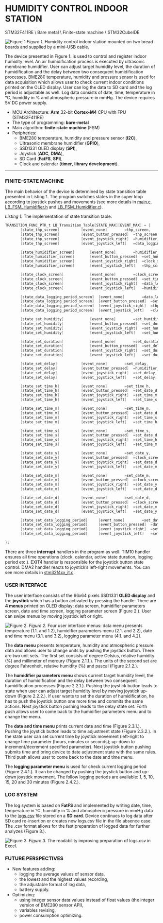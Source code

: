 # HUMIDITY CONTROL INDOOR STATION

STM32F411RE \ Bare metal \ Finite-state machine \ STM32CubeIDE

![Figure 1](https://github.com/LiubomirBezgan/HUMIDIFIER/blob/main/listed_devices.png?raw=true, "Humidity control indoor station mounted on two bread boards and supplied by a mini-USB cable.")
*Figure 1.* Humidity control indoor station mounted on two bread boards and supplied by a mini-USB cable.

The device presented in Figure 1. is used to control and register indoor humidity level. An air humidification process is executed by ultrasonic membrane humidifier. User can adjust target humidity level, the duration of humidification and the delay between two consequent humidification processes. BME280 temperature, humidity and pressure sensor is used for data acquisition which allows user to check current indoor conditions printed on the OLED display. User can log the data to SD card and the log period is adjustable as well. Log data consists of date, time, temperature in °C, humidity in % and atmospheric pressure in mmHg. The device requires 5V DC power supply.

+ MCU Architecture: **Arm** 32-bit **Cortex-M4** CPU with FPU (STM32F411RE)
+ The type of programming: **bare-metal**
+ Main algorithm: **finite-state machine** (FSM)
+ Peripheries:
  + BME280 temperature, humidity and pressure sensor (**I2C**),
  + Ultrasonic membrane humidifier (**GPIO**),
  + SSD1331 OLED display (**SPI**),
  + Joystick (**ADC**, **DMA**),
  + SD Card (**FatFS**, **SPI**),
  + Clock and calendar (**timer**, **library development**).
  
_____
### FINITE-STATE MACHINE
The main behavior of the device is determined by state transition table presented in Listing 1. The program switches states in the super loop according to joystick pushes and movements (see more details in [main.c](https://github.com/LiubomirBezgan/HUMIDIFIER/blob/main/STM32_HUMIDIFIER/Core/Src/main.c), [LB_FSM_Humidifier.h](https://github.com/LiubomirBezgan/HUMIDIFIER/blob/main/STM32_HUMIDIFIER/Core/Inc/LB_FSM_Humidifier.h) and [LB_FSM_Humidifier.c](https://github.com/LiubomirBezgan/HUMIDIFIER/blob/main/STM32_HUMIDIFIER/Core/Src/LB_FSM_Humidifier.c)).

*Listing 1.* The implementation of state transition table.
 ```c
TRANSITION_FUNC_PTR_t LB_Transition_Table[STATE_MAX][EVENT_MAX] = {
		[state_thp_screen]			[event_none]		=thp_screen,
		[state_thp_screen]			[event_button_pressed]	=thp_screen,
		[state_thp_screen]			[event_joystick_right]	=humidifier_screen,
		[state_thp_screen]			[event_joystick_left]	=data_logging_period_screen,

		[state_humidifier_screen]		[event_none]		=humidifier_screen,
		[state_humidifier_screen]		[event_button_pressed]	=set_humidity,
		[state_humidifier_screen]		[event_joystick_right]	=clock_screen,
		[state_humidifier_screen]		[event_joystick_left]	=thp_screen,

		[state_clock_screen]			[event_none]		=clock_screen,
		[state_clock_screen]			[event_button_pressed]	=set_time_h,
		[state_clock_screen]			[event_joystick_right]	=data_logging_period_screen,
		[state_clock_screen]			[event_joystick_left]	=humidifier_screen,

		[state_data_logging_period_screen]	[event_none]		=data_logging_period_screen,
		[state_data_logging_period_screen]	[event_button_pressed]	=set_data_logging_period,
		[state_data_logging_period_screen]	[event_joystick_right]	=thp_screen,
		[state_data_logging_period_screen]	[event_joystick_left]	=clock_screen,

		[state_set_humidity]			[event_none]		=set_humidity,
		[state_set_humidity]			[event_button_pressed]	=set_duration,
		[state_set_humidity]			[event_joystick_right]	=set_humidity,
		[state_set_humidity]			[event_joystick_left]	=set_humidity,

		[state_set_duration]			[event_none]		=set_duration,
		[state_set_duration]			[event_button_pressed]	=set_delay,
		[state_set_duration]			[event_joystick_right]	=set_duration,
		[state_set_duration]			[event_joystick_left]	=set_duration,

		[state_set_delay]			[event_none]		=set_delay,
		[state_set_delay]			[event_button_pressed]	=humidifier_screen,
		[state_set_delay]			[event_joystick_right]	=set_delay,
		[state_set_delay]			[event_joystick_left]	=set_delay,

		[state_set_time_h]			[event_none]		=set_time_h,
		[state_set_time_h]			[event_button_pressed]	=set_date_d,
		[state_set_time_h]			[event_joystick_right]	=set_time_m,
		[state_set_time_h]			[event_joystick_left]	=set_time_s,

		[state_set_time_m]			[event_none]		=set_time_m,
		[state_set_time_m]			[event_button_pressed]	=set_date_d,
		[state_set_time_m]			[event_joystick_right]	=set_time_s,
		[state_set_time_m]			[event_joystick_left]	=set_time_h,

		[state_set_time_s]			[event_none]		=set_time_s,
		[state_set_time_s]			[event_button_pressed]	=set_date_d,
		[state_set_time_s]			[event_joystick_right]	=set_time_h,
		[state_set_time_s]			[event_joystick_left]	=set_time_m,

		[state_set_date_y]			[event_none]		=set_date_y,
		[state_set_date_y]			[event_button_pressed]	=clock_screen,
		[state_set_date_y]			[event_joystick_right]	=set_date_d,
		[state_set_date_y]			[event_joystick_left]	=set_date_m,

		[state_set_date_m]			[event_none]		=set_date_m,
		[state_set_date_m]			[event_button_pressed]	=clock_screen,
		[state_set_date_m]			[event_joystick_right]	=set_date_y,
		[state_set_date_m]			[event_joystick_left]	=set_date_d,

		[state_set_date_d]			[event_none]		=set_date_d,
		[state_set_date_d]			[event_button_pressed]	=clock_screen,
		[state_set_date_d]			[event_joystick_right]	=set_date_m,
		[state_set_date_d]			[event_joystick_left]	=set_date_y,

		[state_set_data_logging_period]		[event_none]		=set_data_logging_period,
		[state_set_data_logging_period]		[event_button_pressed]	=data_logging_period_screen,
		[state_set_data_logging_period]		[event_joystick_right]	=set_data_logging_period,
		[state_set_data_logging_period]		[event_joystick_left]	=set_data_logging_period

};
```

There are three **interrupt** handlers in the program as well. TIM10 handler ensures all time operations (clock, calendar, active state duration, logging period etc.). EXIT4 handler is responsible for the joystick button state control. DMA2 handler reacts to joystick’s left-right movements. You can see more details in [stm32f4xx_it.c](https://github.com/LiubomirBezgan/HUMIDIFIER/blob/main/STM32_HUMIDIFIER/Core/Src/stm32f4xx_it.c).

### USER INTERFACE
The user interface consists of the 96x64 pixels SSD1331 **OLED display** and the **joystick** which has a button activated by pressing the handle.
There are **4 menus** printed on OLED display: data screen, humidifier parameters screen, date and time screen, logging parameter screen (Figure 2.). User can swipe menus by moving joystick left or right.

![Figure 2.](https://github.com/LiubomirBezgan/HUMIDIFIER/blob/main/displays_OLED__edited.jpg?raw=true, "Figure 2. Four user interface menus: data menu presents temperature (1.1. and 1.2), humidifier parameters menu (2.1. and 2.2), date and time menu (3.1. and 3.2), logging parameter menu (4.1. and 4.2).")
*Figure 2.* Four user interface menus: data menu presents temperature (1.1. and 1.2), humidifier parameters menu (2.1. and 2.2), date and time menu (3.1. and 3.2), logging parameter menu (4.1. and 4.2).

The **data menu** presents temperature, humidity and atmospheric pressure data and allows user to change units by pushing the joystick button. There are two unit sets. The first set consists of degree Celsius, relative humidity (%) and millimeter of mercury (Figure 2.1.1.). The units of the second set are degree Fahrenheit, relative humidity (%) and pascal (Figure 2.1.2.).

The **humidifier parameters menu** shows current target humidity level, the duration of humidification and the delay between two consequent humidification processes (Figure 2.2.1.). Pushing the joystick button leads to state when user can adjust target humidity level by moving joystick up-down (Figure 2.2.2.). If user wants to set the duration of humidification, he has to push the joystick button one more time and commits the same actions. Next joystick button pushing leads to the delay state set. Forth push allows user to come back to the humidifier parameters menu and to change the menu.

The **date and time menu** prints current date and time (Figure 2.3.1.). Pushing the joystick button leads to time adjustment state (Figure 2.3.2.). In the state user can set current time by joystick movement (left-right to change time parameter (hours, minutes or seconds); up-down to increment/decrement specified parameter). Next joystick button pushing submits time and bring device to date adjustment state with the same rules. Third push allows user to come back to the date and time menu.

The **logging parameter menu** is used for check current logging period (Figure 2.4.1.). It can be changed by pushing the joystick button and up-down joystick movement. The follow logging periods are available: 1, 5, 10, 15, 20 and 30 minutes (Figure 2.4.2.).


### LOG SYSTEM
The log system is based on **FatFS** and implemented by writing date, time, temperature in °C, humidity in % and atmospheric pressure in mmHg data to the [logs.csv](https://github.com/LiubomirBezgan/HUMIDIFIER/blob/main/logs.csv) file stored on a **SD card**. Device continues to log data after SD card re-insertion or creates new logs.csv file in the file absence case. The .csv format allows for the fast preparation of logged data for further analyzes (Figure 3.).

![Figure 3.](https://github.com/LiubomirBezgan/HUMIDIFIER/blob/main/log%20file.png?raw=true, "Figure 3. The readability improving preparation of logs.csv in Excel")
*Figure 3.* The readability improving preparation of logs.csv in Excel.

### FUTURE PERSPECTIVES
+ New features adding:
  + logging the average values of sensor data,
  + the lowest and the highest values recording,
  + the adjustable format of log data,
  + battery supply.
+ Optimizing:
  + using integer sensor data values instead of float values (the integer version of BME280 sensor API),
  + variables revising,
  + power consumption optimizing.
